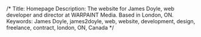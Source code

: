 /*
Title: Homepage
Description: The website for James Doyle, web developer and director at WARPAINT Media. Based in London, ON.
Keywords: James Doyle, james2doyle, web, website, development, design, freelance, contract, london, ON, Canada
*/

